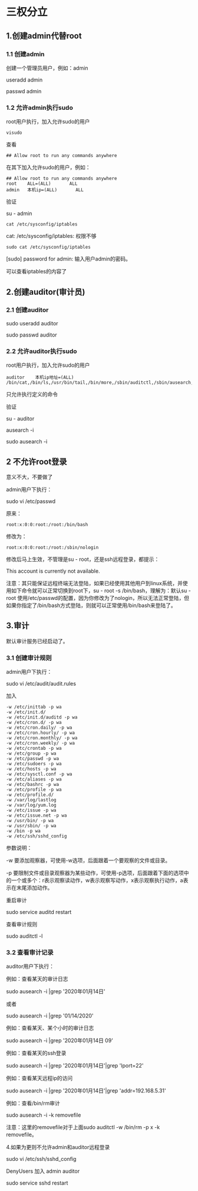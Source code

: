 # 三权分立

## 1.创建admin代替root

### 1.1 创建admin

创建一个管理员用户，例如：admin

useradd admin

passwd admin

### 1.2 允许admin执行sudo

root用户执行，加入允许sudo的用户

```shell
visudo
```

查看

```
## Allow root to run any commands anywhere
```

在其下加入允许sudo的用户，例如：

```
## Allow root to run any commands anywhere
root    ALL=(ALL)       ALL
admin   本机ip=(ALL)       ALL
```

验证

su - admin

```shell
cat /etc/sysconfig/iptables
```

cat: /etc/sysconfig/iptables: 权限不够

```linux
sudo cat /etc/sysconfig/iptables
```

[sudo] password for admin: 输入用户admin的密码。

可以查看iptables的内容了

## 2.创建auditor(审计员)

### 2.1 创建auditor

sudo useradd auditor

sudo passwd auditor

### 2.2 允许auditor执行sudo

root用户执行，加入允许sudo的用户

```
auditor    本机ip地址=(ALL)       /bin/cat,/bin/ls,/usr/bin/tail,/bin/more,/sbin/auditctl,/sbin/ausearch,/sbin/aureport
```

只允许执行定义的命令

验证

su - auditor

ausearch -i

sudo ausearch -i

## 2 不允许root登录

意义不大，不要做了

admin用户下执行：

sudo vi /etc/passwd

原来：

```
root:x:0:0:root:/root:/bin/bash
```

修改为：

```
root:x:0:0:root:/root:/sbin/nologin
```

修改后马上生效，不管理是su - root，还是ssh远程登录，都提示：

This account is currently not available.



注意：其只能保证远程终端无法登陆，如果已经使用其他用户到linux系统，并使用如下命令就可以正常切换到root下，su - root -s /bin/bash，理解为：默认su - root 使用/etc/passwd的配置，因为你修改为了nologin，所以无法正常登陆，但如果你指定了/bin/bash方式登陆，则就可以正常使用/bin/bash来登陆了。



## 3.审计

默认审计服务已经启动了。

### 3.1 创建审计规则

admin用户下执行：

sudo vi /etc/audit/audit.rules

加入

```
-w /etc/inittab -p wa
-w /etc/init.d/
-w /etc/init.d/auditd -p wa
-w /etc/cron.d/ -p wa
-w /etc/cron.daily/ -p wa
-w /etc/cron.hourly/ -p wa
-w /etc/cron.monthly/ -p wa
-w /etc/cron.weekly/ -p wa
-w /etc/crontab -p wa
-w /etc/group -p wa
-w /etc/passwd -p wa
-w /etc/sudoers -p wa
-w /etc/hosts -p wa
-w /etc/sysctl.conf -p wa
-w /etc/aliases -p wa
-w /etc/bashrc -p wa
-w /etc/profile -p wa
-w /etc/profile.d/
-w /var/log/lastlog
-w /var/log/yum.log
-w /etc/issue -p wa
-w /etc/issue.net -p wa
-w /usr/bin/ -p wa
-w /usr/sbin/ -p wa
-w /bin -p wa
-w /etc/ssh/sshd_config
```

参数说明：

-w 要添加观察器，可使用-w选项，后面跟着一个要观察的文件或目录。

-p 要限制文件或目录观察器为某些动作，可使用-p选项，后面跟着下面的选项中的一个或多个：r表示观察读动作，w表示观察写动作，x表示观察执行动作，a表示在末尾添加动作。

重启审计

sudo service auditd restart

查看审计规则

sudo auditctl -l



### 3.2 查看审计记录

auditor用户下执行：

例如：查看某天的审计日志

sudo ausearch -i |grep '2020年01月14日'

或者

sudo ausearch -i |grep '01/14/2020'

例如：查看某天、某个小时的审计日志

sudo ausearch -i |grep '2020年01月14日 09'

例如：查看某天的ssh登录

sudo ausearch -i |grep '2020年01月14日'|grep 'lport=22'

例如：查看某天远程ip的访问

sudo ausearch -i |grep '2020年01月14日'|grep 'addr=192.168.5.31'

例如：查看/bin/rm审计

 sudo ausearch -i -k removefile

注意：这里的removefile对于上面sudo auditctl -w /bin/rm -p x -k removefile。



4.如果为更则不允许admin和auditor远程登录

sudo vi /etc/ssh/sshd_config 

DenyUsers 加入 admin auditor

sudo service sshd restart